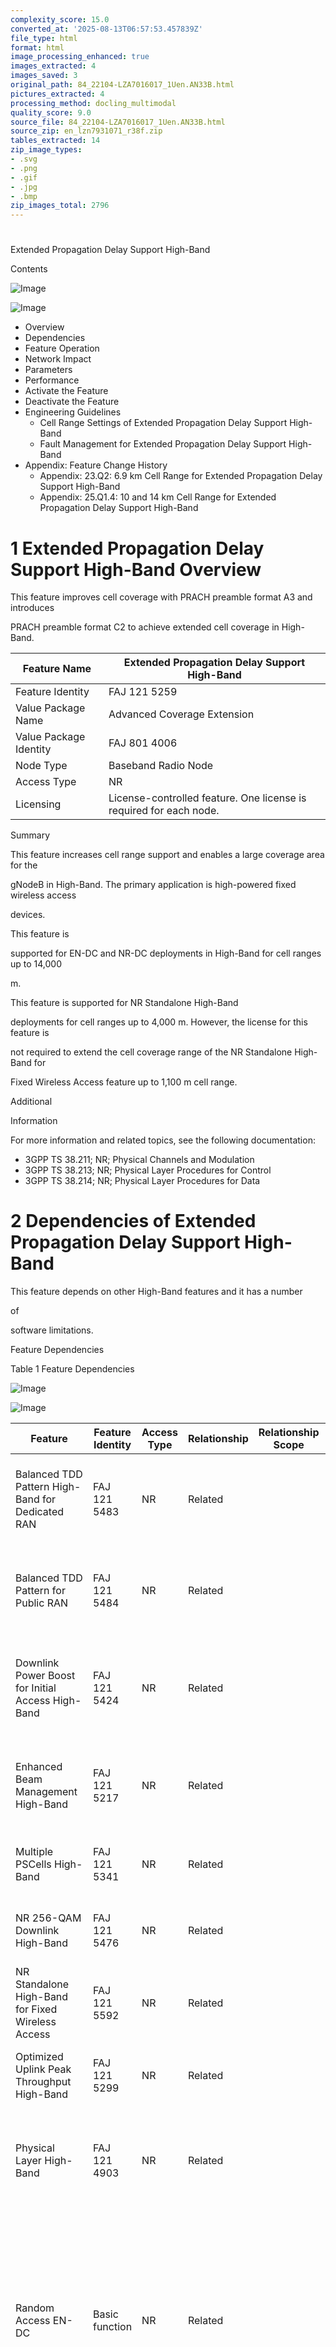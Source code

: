 ```yaml
---
complexity_score: 15.0
converted_at: '2025-08-13T06:57:53.457839Z'
file_type: html
format: html
image_processing_enhanced: true
images_extracted: 4
images_saved: 3
original_path: 84_22104-LZA7016017_1Uen.AN33B.html
pictures_extracted: 4
processing_method: docling_multimodal
quality_score: 9.0
source_file: 84_22104-LZA7016017_1Uen.AN33B.html
source_zip: en_lzn7931071_r38f.zip
tables_extracted: 14
zip_image_types:
- .svg
- .png
- .gif
- .jpg
- .bmp
zip_images_total: 2796
---
```


# 

Extended Propagation Delay Support High-Band

Contents

![Image](../images/84_22104-LZA7016017_1Uen.AN33B/additional_3_CP.png)

![Image](../images/84_22104-LZA7016017_1Uen.AN33B/additional_3_CP.png)

- Overview
- Dependencies
- Feature Operation
- Network Impact
- Parameters
- Performance
- Activate the Feature
- Deactivate the Feature
- Engineering Guidelines
    - Cell Range Settings of Extended Propagation Delay Support High-Band
    - Fault Management for Extended Propagation Delay Support High-Band
- Appendix: Feature Change History
    - Appendix: 23.Q2: 6.9 km Cell Range for Extended Propagation Delay Support High-Band
    - Appendix: 25.Q1.4: 10 and 14 km Cell Range for Extended Propagation Delay Support High-Band

# 1 Extended Propagation Delay Support High-Band Overview

This feature improves cell coverage with PRACH preamble format A3 and introduces

PRACH preamble format C2 to achieve extended cell coverage in High-Band.

| Feature Name           | Extended Propagation Delay Support High-Band                               |
|------------------------|----------------------------------------------------------------------------|
| Feature Identity       | FAJ 121 5259                                                               |
| Value Package Name     | Advanced Coverage Extension                                                |
| Value Package Identity | FAJ 801 4006                                                               |
| Node Type              | Baseband Radio Node                                                        |
| Access Type            | NR                                                                         |
| Licensing              | License-controlled feature. One license is required for each 								node. |

Summary

This feature increases cell range support and enables a large coverage area for the

gNodeB in High-Band. The primary application is high-powered fixed wireless access

devices.

This feature is

supported for EN-DC and NR-DC deployments in High-Band for cell ranges up to 14,000

m.

This feature is supported for NR Standalone High-Band

deployments for cell ranges up to 4,000 m. However, the license for this feature is

not required to extend the cell coverage range of the NR Standalone High-Band for

Fixed Wireless Access feature up to 1,100 m cell range.

Additional

Information

For more information and related topics, see the following documentation:

- 3GPP TS 38.211; NR; Physical Channels and Modulation
- 3GPP TS 38.213; NR; Physical Layer Procedures for Control
- 3GPP TS 38.214; NR; Physical Layer Procedures for Data

# 2 Dependencies of Extended Propagation Delay Support High-Band

This feature depends on other High-Band features and it has a number

of

software limitations.

Feature Dependencies

Table 1   Feature Dependencies

![Image](../images/84_22104-LZA7016017_1Uen.AN33B/additional_3_CP.png)

![Image](../images/84_22104-LZA7016017_1Uen.AN33B/additional_3_CP.png)

| Feature                                                                                                | Feature Identity   | Access Type   | Relationship   | Relationship Scope   | Description                                                                                                                                                                                                                                                                                                                                                                                                                                                                                                                                                                                                                                                                              |
|--------------------------------------------------------------------------------------------------------|--------------------|---------------|----------------|----------------------|------------------------------------------------------------------------------------------------------------------------------------------------------------------------------------------------------------------------------------------------------------------------------------------------------------------------------------------------------------------------------------------------------------------------------------------------------------------------------------------------------------------------------------------------------------------------------------------------------------------------------------------------------------------------------------------|
| Balanced TDD Pattern High-Band for                                         Dedicated RAN               | FAJ 121 5483       | NR            | Related        |                      | If the Extended Propagation Delay Support High-Band feature is activated, the maximum             cell range increases from 579 m to 1,100 m.  Only the PRACH preamble format A3 is supported with the balanced TDD pattern.                                                                                                                                                                                                                                                                                                                                                                                                                                                             |
| Balanced TDD Pattern for Public                                     RAN                                | FAJ 121 5484       | NR            | Related        |                      | If the Extended Propagation Delay Support High-Band feature is activated, the maximum             cell range increases from 579 m to 1,100 m.  Only the PRACH preamble format A3 is supported with the balanced TDD pattern.                                                                                                                                                                                                                                                                                                                                                                                                                                                             |
| Downlink Power Boost for Initial Access                                         High-Band              | FAJ 121 5424       | NR            | Related        |                      | The number of PDSCH symbols for sending Msg2 is based on the             configured cell range.  The gNodeB uses five PDSCH symbols for sending Msg2 when the             configured cell range is greater than 4,599 m. The maximum PDSCH boost that can be             achieved is 4.7 dB.                                                                                                                                                                                                                                                                                                                                                                                             |
| Enhanced Beam Management                                     High-Band                                 | FAJ 121 5217       | NR            | Related        |                      | The Extended Propagation Delay Support High-Band feature uses             one CSI-RS slot for P2 refinement and tracking if the configured cell range is greater             than 1,600 m. The selection process for neighbor beams for P2 tracking must be             adjusted.                                                                                                                                                                                                                                                                                                                                                                                                        |
| Multiple PSCells High-Band                                                                             | FAJ 121 5341       | NR            | Related        |                      | If                                     the Extended Propagation Delay Support High-Band feature is                                     activated, the Multiple PSCells High-Band feature supports cell                                     ranges up to 14,000 m.                                                                                                                                                                                                                                                                                                                                                                                                                        |
| NR 256-QAM Downlink High-Band                                                                          | FAJ 121 5476       | NR            | Related        |                      | If                                     the Extended Propagation Delay Support High-Band feature is                                     activated, the NR 256-QAM Downlink High-Band feature supports                                     cell ranges up to 14,000 m.                                                                                                                                                                                                                                                                                                                                                                                                                     |
| NR Standalone High-Band for Fixed Wireless                                         Access              | FAJ 121 5592       | NR            | Related        |                      | If the NR Standalone High-Band for Fixed Wireless Access             feature and the Extended Propagation Delay Support High-Band feature are used together,             the maximum cell coverage range is up to             4,000             m.                                                                                                                                                                                                                                                                                                                                                                                                                                       |
| Optimized Uplink Peak Throughput                                         High-Band                     | FAJ 121 5299       | NR            | Related        |                      | If the Extended Propagation Delay Support High-Band feature             is activated, the Optimized Uplink Peak Throughput High-Band feature supports cell             ranges up to 14,000 m.                                                                                                                                                                                                                                                                                                                                                                                                                                                                                            |
| Physical Layer High-Band                                                                               | FAJ 121 4903       | NR            | Related        |                      | If the Extended Propagation Delay Support High-Band feature             is activated, the Physical Layer High-Band feature supports cell ranges up to 14,000 m.             The preamble discard function and the number of guard symbols are based on the             configured cell range.                                                                                                                                                                                                                                                                                                                                                                                            |
| Random Access EN-DC                                                                                    | Basic function     | NR            | Related        |                      | If the Extended Propagation Delay Support High-Band feature is activated, the Random Access         feature supports cell ranges up to 14,000 m.  PRACH preamble format A3 is used if the configured cell range         is in the following ranges:  0–1,100 m     6,901–14,000 m     PRACH preamble format C2 is used for cell ranges between 1,101–6,900 m. If the Extended         Propagation Delay Support High-Band feature is activated, PRACH preamble format C2 is         supported for cell ranges between 0–1,100 m. The preamble discard function of the Random Access feature is         based on the configured cell range.                                               |
| Scheduler High-Band                                                                                    | FAJ 121 4904       | NR            | Related        |                      | The Extended Propagation Delay Support feature modifies the             wide beam selection algorithm of the periodic scheduling request on PUCCH in High-Band             function. The wide beam is selected according to the SSB relation determined by the             PRACH slot on the basis of the NRCellDU.fixWideBeamsForPeriodicSr             attribute.                                                                                                                                                                                                                                                                                                                      |
| Service-Adaptive SR Periodicity High-Band                                         for Dedicated RAN    | FAJ 121 5688       | NR            | Related        |                      | The last symbol of a PRACH slot can also be used for RACH decoding. This can be                   controlled through the NRCellDU.fixWideBeamsForPeriodicSr                   attribute on the cell level to improve beam selection. This can also increase                   latency, because of suboptimal PUCCH SR selection.                                                                                                                                                                                                                                                                                                                                                         |
| Service-Adaptive SR Periodicity High-Band                                         for Public RAN       | FAJ 121 5687       | NR            | Related        |                      | The last symbol of a PRACH slot can also be used for RACH decoding. This can be                   controlled through the NRCellDU.fixWideBeamsForPeriodicSr                   attribute on the cell level to improve beam selection. This can also increase                   latency, because of suboptimal PUCCH SR selection.                                                                                                                                                                                                                                                                                                                                                         |
| Uplink-Heavy TDD Pattern High-Band for                                         Dedicated RAN           | FAJ 121 5486       | NR            | Related        |                      | The Extended Propagation Delay Support High-Band feature must be                                     activated to achieve the maximum cell range of 1,100m for                                     the Uplink-Heavy TDD Pattern High-Band for Dedicated RAN                                     feature.  To use the Extended Propagation Delay Support High-Band feature,                                     it must be configured on all cells of the radio node and the                                     cell range on all cells of the radio node must be the same.  Only A3 preamble format is supported with the uplink-heavy TDD                                     pattern. |
| High-Priority Uplink Prescheduling                                         High-Band for Dedicated RAN | FAJ 121 5692       | NR            | Conflicting    | Partially impairing  | The Extended Propagation Delay Support High-Band feature and the                                     High-Priority Uplink Prescheduling High-Band for Dedicated RAN                                     feature can be used together. However, the latency requirements                                     for the High-Priority Uplink Prescheduling High-Band for                                     Dedicated RAN feature cannot be guaranteed because of the                                     following conditions:  Cell range     Gap window size     RACH window                                                                                                             |
| High-Priority Uplink Prescheduling                                         High-Band for Public RAN    | FAJ 121 5691       | NR            | Conflicting    | Partially impairing  | The Extended Propagation Delay Support High-Band feature and the                                     High-Priority Uplink Prescheduling High-Band for Public RAN                                     feature can be used together. However, the latency requirements                                     for the High-Priority Uplink Prescheduling High-Band for Public                                     RAN feature cannot be guaranteed because of the following                                         conditions:  Cell range     Gap window size     RACH window                                                                                                               |
| High Speed UE High-Band                                                                                | FAJ 121 5017       | NR            | Conflicting    | Partially impairing  | The High Speed UE High-Band and the Extended Propagation Delay Support High-Band features cannot be activated together if the configured cell range is greater than 4,300 m.  The NRCellDU.maxUeSpeed attribute must be             set to UP_TO_10KMPH if the configured cell range is greater than 4,300 m.                                                                                                                                                                                                                                                                                                                                                                            |

Hardware

No specific hardware requirements.

Limitations

The following limitations are applicable:

- The feature primarily uses Fixed Wireless Access Device.
- High power UE and Line of Sight (LOS) are required for devices located at larger distances.
- The same value must be configured for the NRCellDU.cellRange attribute for all cells connected to the same SectorEquipmentFunction MO Class. For more information on cell relation for High-Band cells, see Manage Radio Network.
- Non-high-powered devices are not expected to work at longer distances.
- The maximum supported timing advance is UE-dependent. Because of this, UEs with a shorter supported timing advance than required cannot utilize the full cell range.

Network Requirements

A high-powered FWA UE is required to support cell ranges up to 14,000 m.

ENM version 21.2 or later is required for this feature.

# 3 Feature Operation of Extended Propagation Delay Support High-Band

This feature introduces PRACH preamble format C2 and extends the cell range of PRACH

preamble format A3.

This feature supports propagation delay for cell ranges up to 14,000 m with the 4

downlink + 1 uplink TDD pattern.

PRACH preamble format A3 is supported for the following

cell ranges:

- 0-1,100 m
- 6,901-14,000 m

PRACH preamble format C2 is used for cell ranges between

1,101-6,900 m. If the Extended Propagation Delay Support High-Band feature is

activated, PRACH preamble format C2 is supported for cell ranges between 0-1,100 m.

For more information about the configuration of PRACH preamble format C2, see

3GPP TS 38.213.

The last symbol of a PRACH slot is configured for the Periodic Scheduling Request on

PUCCH. It can be used for receiving

either

a

PRACH preamble

or

a

Scheduling Request.

The

wide

beam selection for receiving

preambles

in PRACH slots is determined by the SSB relation. The ratio of use for the last symbol

of a PRACH slot between the PRACH preamble and the Scheduling Request is configured

through

the NRCellDU.fixWideBeamsForPeriodicSr attribute. The probability of

successful PRACH preamble reception increases if this symbol is used multiple times for

preamble reception. However, this

might

increase

latency

because the number of

Scheduling Request opportunities

decreases.

The operator can choose the level of RACH success by selecting one of the following

levels,

where None denotes the highest preference level for latency:

- None
- Low
- Medium
- High

Operational Process

The feature requires that the following parameters are set:

- NRCellDU.fixWideBeamsForPeriodicSr
- NRCellDU.cellRange
- NRCellDU.rachPreambleFormat

# 4 Network Impact of Extended Propagation Delay Support High-Band

This feature extends the cell coverage by configuring additional gap symbols in

special slots between downlink and uplink. This results in downlink throughput reduction,

while degradation in uplink throughput is not expected.

Capacity and Performance

The extension of cell coverage results in additional gap symbols between downlink and

uplink. The number of gap symbols depends on the configured cell range. Increased

cell coverage results in downlink throughput reduction as shown in Table 2.

Table 2   Cell Range Correlations for High-Band

Cells in

EN-DC Deployments with the 4 Downlink + 1 Uplink TDD

Pattern

| Cell Range (m)   |   Gap Symbols between Downlink and Uplink | Downlink                                     Throughput                                     Reduction   |
|------------------|-------------------------------------------|---------------------------------------------------------------------------------------------------------|
| Up to 579        |                                         2 | 0.0%                                                                                                    |
| 580–1,919        |                                         3 | 2.46%                                                                                                   |
| 1,920–3,258      |                                         4 | 5.25%                                                                                                   |
| 3,259–4,000      |                                         5 | 7.69%                                                                                                   |
| 4,001–4,598      |                                         5 | 13.23%                                                                                                  |
| 4,599–5,937      |                                         6 | 15.06%                                                                                                  |
| 5,938–6,900      |                                         7 | 20.11%                                                                                                  |
| 6,901–14,000     |                                        12 | 35%                                                                                                     |

When the NRCellDU.cellRange attribute is set to

a

value higher

than

579 m in High-Band, additional downlink symbols are used for gaps to accommodate for

the propagation delay. Downlink symbols that are unusable for downlink transmission

and are not considered in the past with the

NRCellDU.pmMacRBSymAvailDl PM counter are updated

correctly.

Cell

ranges up to 14,000 m are supported for the

Optimized

Uplink Peak Throughput

High-Band

feature.

Interfaces

If the configured cell range is greater than 4,000 m, an

additional SearchSpace IE instance is configured in the following

IEs:

- PDCCH-Config
- PDCCH-ConfigCommon

If the configured cell range is greater than 4,000 m, the values of the following IEs

are updated:

- PDSCH-TimeDomainResourceAllocationList
- ServingCellConfigCommon

If the configured cell range is greater than 5,937 m, the following IE uses an

additional special slot pattern:

- TDD-UL-DL-ConfigCommon

If

the configured cell range is greater than 6,900 m, the NR RRC interface is

affected

in the

following ways:

- Additional UE-specific and common SearchSpace IE instances are configured in the following IEs: PDCCH-Config PDCCH-ConfigCommon
- The following IEs are updated: CSI-AperiodicTriggerStateList CSI-ReportConfig CSI-ResourceConfig
- The value of the dmrs-TypeA-Position field in the ServingCellConfigCommon is updated.
- The startSymbolAndLength field is updated for the PDSCH-TimeDomainResourceAllocationList IE instances.
- The number of PUSCH-TimeDomainResourceAllocationList IE instances is increased to 16.

Other Network Elements

No impact.

# 5 Parameters for Extended Propagation Delay Support High-Band

This feature introduces

attributes

to select the number of fixed wide beams for the Periodic Scheduling Request on PUCCH in a

PRACH slot. In addition, the feature affects

attributes that determine cell range

configuration,

RACH preamble format

and the expected maximum speed of moving UE.

Table 3   Parameters

| Parameter                          | Type       | Description                                                                                                                       |
|------------------------------------|------------|-----------------------------------------------------------------------------------------------------------------------------------|
| NRCellDU.fixWideBeamsForPeriodicSr | Introduced | See MOM description.                                                                                                              |
| NRCellDU.cellRange                 | Affected   | See MOM description.                                                                                                              |
| NRCellDU.rachPreambleFormat        | Affected   | See MOM description.                                                                                                              |
| NRCellDU.maxUeSpeed                | Affected   | If the configured cell range is greater than 4,300 m, this attribute                                 must be set to UP_TO_10KMPH. |

# 6 Performance of Extended Propagation Delay Support High-Band

This feature affects KPIs and PM counters if

the

cell

range

exceeds

6,900 m. The introduced changes can be measured through existing PM counters.

KPIs

Table 4   Key Performance Indicators

| Key Performnce Indicator   | Description                                                                                                                                                                                                                                                                                                                                                                                                                             |
|----------------------------|-----------------------------------------------------------------------------------------------------------------------------------------------------------------------------------------------------------------------------------------------------------------------------------------------------------------------------------------------------------------------------------------------------------------------------------------|
| DL RBSym Utilization       | If                                         the range of the cell                                         exceeds                                         6,900 m, this KPI increases because                                         fewer                                         downlink resources are available. This is because of the                                         increase in gap symbols and RACH extension symbols. |

Counters

The

effects of this feature improvement can be

measured

through

the Beam.pmRadioRaAttTaDistr PM counter.

Increasing cell range and

checking counters in the different bins can provide measurement

observability information.

For cell ranges

that

exceed

6,900 m, the following PM counters are affected:

- NRCellDU.pmMacContentionDelayDlDistr This PM counter increases because a higher value for K1 is used. This results in increased latency.
- NRCellDU.pmMacPucchSrPuschGrantLatDistr This PM counter increases because the wide beam is fixed for periodic scheduling requests in the PRACH slot through the NRCellDU.fixWideBeamsForPeriodicSr attribute. This results in increased latency.
- NRCellDU.pmMacRBSymAvailDl This PM counter decreases because fewer downlink resources are available. This is because of the increase in the number of gap symbols and RACH extension symbols.
- NRCellDU.pmMacRBSymAvailUl This PM counter increases because the number of uplink PRBs increases. This is because additional symbols are used for RACH extension.
- EnergyMeter.pmMinPowerConsumption This PM counter increases.
- NRCellDU.pmRadioPdschEmptySlots This PM counter decreases because fewer PDSCH resources are available. This is because of the increase in the number of gap symbols and RACH extension symbols.

Events

This feature has no associated events.

# 7 Activate Extended Propagation Delay Support High-Band

To use the feature, it must be activated following the usual feature activation

procedure.

Prerequisites

- The license key is installed in the node.
- CCTR is active for at least one week before this procedure to collect enough troubleshooting data.

Steps

1. Set the attribute featureState to ACTIVATED in the FeatureState=CXC4012509 MO instance on Baseband Radio Node.

After This Task

Keep CCTR active for at least one week after this procedure for continued collection of troubleshooting data.

# 8 Deactivate Extended Propagation Delay Support High-Band

If the feature is no longer needed, it can be deactivated following the usual

feature deactivation procedure. It must also be deactivated before the activation of any

conflicting feature.

Prerequisites

- CCTR is active for at least one week before this procedure to collect enough troubleshooting data.

Steps

1. Set the attribute featureState to DEACTIVATED in the FeatureState=CXC4012509 MO instance on Baseband Radio Node.

After This Task

Keep CCTR active for at least one week after this procedure for continued collection of troubleshooting data.

# 9 Engineering Guidelines for Extended Propagation Delay Support High-Band

The feature enables the support of Carrier Aggregation and the configuration of cell

range settings.

## 9.1 Cell Range Settings of Extended Propagation Delay Support High-Band

The NRCellDU.cellRange attribute determines the cell range and the

number of gap symbols in the special slot. The number of

gap symbols also depends on the type of deployment the feature is used in.

In EN-DC and NR-DC deployments, when the feature license is activated, the special slot

configuration of the 4 downlink + 1 uplink TDD pattern is selected based on the

attribute value as shown in Table 5. Without

feature activation, the cell range value is limited to 1,100 m, and the 10:2:2 TDD

special slot pattern is used.

Table 5   TDD Special Slot Configuration for Each NRCellDU Cell Range in EN-DC and

NR-DC

| NRCellDU Cell Range (m)   | TDD Special Slot Pattern   |
|---------------------------|----------------------------|
| 0–579                     | 10:2:2                     |
| 580–1,919                 | 9:3:2                      |
| 1,920–3,258               | 8:4:2                      |
| 3,259–4,598               | 7:5:2                      |
| 4,599–5,937               | 6:6:2                      |
| 5,938–6,900               | 5:7:2                      |
| 6,901–14,000              | Slot x3: 0:12:2            |
| 6,901–14,000              | Slot x8: 1:12:1            |

In NR standalone deployments, the special slot configuration of the 4 downlink + 1 uplink

TDD pattern is selected based on the attribute value as shown in Table 6.

For cell ranges

over 1,100 m, the feature must be

activated.

Table 6   TDD Special Slot Configuration for Each NRCellDU Cell Range in NR

Standalone

| NRCellDU Cell Range (m)   | TDD Special Slot Pattern   |
|---------------------------|----------------------------|
| 0–579                     | 10:2:2                     |
| 580–1,919                 | 9:3:2                      |
| 1,920–3,258               | 8:4:2                      |
| 3,259–4,000               | 7:5:2                      |

Cell coverage is limited in a sector by the NRCellDU.cellRange

configuration of the PSCell. If multiple PSCells are in a sector, load distribution

between them requires that their cell range is configured to the same value.

It is required to use the license when the cell range is

above 1,100 m.

For information on the configuration of the uplink-heavy TDD pattern for Critical IoT for

Dedicated RAN, see Feature Operation of Uplink-Heavy TDD Pattern High-Band for

Dedicated RAN.

For information on the configuration of the balanced TDD pattern

for Critical IoT for Dedicated RAN, see Feature Operation of Balanced TDD Pattern High-Band for Dedicated

RAN.

For information on the configuration of the balanced TDD pattern

for Critical IoT for Public RAN, see Feature Operation of Balanced TDD Pattern for Public

RAN.

## 9.2 Fault Management for Extended Propagation Delay Support High-Band

The following alarms

might

be raised when this feature is used:

- The MO Configuration Requires Key Install and Feature Activation alarm is raised if the feature license is not installed. For more information on the alarm, see MO Configuration Requires Key Install and Feature Activation.
- The Configuration Requires Feature Activation alarm is raised when the feature is not activated or expired. For more information on the alarm, see Configuration Requires Feature Activation.
- The Inconsistent Configuration alarm is raised in the following cases: The value of the NRCellDU.cellRange attribute is between 1101-6900, and the NRCellDU.rachPreambleFormat attribute is set to a value other than RACH\_PREAMBLE\_FORMAT\_04. The value of the NRCellDU.cellRange attribute is greater than or equal to 6900, and the NRCellDU.rachPreambleFormat attribute is set to a value other than RACH\_PREAMBLE\_FORMAT\_03. For more information on the alarm, see Inconsistent Configuration.

# Appendix A: Feature Change History

This section lists changes that affected this feature and the impact it had on the

network.

## Appendix A.a: 23.Q2: 6.9 km Cell Range for Extended Propagation Delay Support High-Band

This feature enhancement increases the maximum cell coverage from 4,000 m to 6,900 m

in High-Band.

| Feature Name           | Extended Propagation Delay Support High-Band   |
|------------------------|------------------------------------------------|
| Feature Identity       | FAJ 121 5259                                   |
| Value Package Name     | Advanced Coverage Extension                    |
| Value Package Identity | FAJ 801 4006                                   |
| Node Type              | Baseband Radio Node                            |
| Access Type            | NR                                             |
| Impact at Upgrade      | Optional                                       |

Summary and Benefits

This feature enhancement increases cell coverage in High-Band for high-powered FWA

UEs. It introduces the possibility of carrying data traffic up to 6,900 m. This

allows for a larger cell coverage area with the use of fewer sites.

Capacity and Performance

The extension of cell coverage results in additional gap symbols between downlink and

uplink which reduces downlink throughput compared to the configuration where two gap

symbols are used only. The number of gap symbols depends on the configured cell

range.

Table 7   Cell Range Correlations for High-Band Cells

| Cell Range (m)   |   Gap Symbols between Downlink and Uplink in Special Slots | Peak Downlink Throughput Reduction   |
|------------------|------------------------------------------------------------|--------------------------------------|
| 4,001–4,598      |                                                          5 | 13.23%                               |
| 4,599–5,937      |                                                          6 | 15.06%                               |
| 5,938–6,900      |                                                          7 | 20.11%                               |

Periodic scheduling request occasions other than PRACH slots use wide beams for

periodic scheduling request reception. The wide beams are dynamically selected based

on the UE waiting time which lowers UE uplink latency.

This feature improvement can be observed with the

Beam.pmRadioRaAttTaDistr PM counter.

Operation

This feature enhancement affects the following attributes:

- NRCellDU.cellRange
- NRCellDU.fixWideBeamsForPeriodicSr
- NRCellDU.maxUeSpeed

This feature enhancement updates and can raise the Inconsistent

Configuration alarm with the

cellRange=&lt;value&gt; inconsistent with activated features

Extended Propagation Delay Support High-Band and Optimized Uplink Peak

Throughput High-Band additional text.

Interfaces

This feature enhancement affects the Uu interface by modifying the values or

increasing the number of instances of the following RRC IEs:

- PDCCH-Config
- PDCCH-ConfigCommon
- PDSCH-TimeDomainResourceAllocationList
- SearchSpace
- ServingCellConfigCommon
- TDD-UL-DL-ConfigCommon

Hardware

No specific hardware requirements.

Other Network Elements

It is recommended to use ENM version 22.4 or later to support the

MOM changes introduced by this feature enhancement. If the Release Independence

Manager application is used, the MOM changes are supported on earlier ENM versions

also.

Related Information

Extended Propagation Delay Support High-Band

Inconsistent Configuration

## Appendix A.b: 25.Q1.4: 10 and 14 km Cell Range for Extended Propagation Delay Support High-Band

This feature enhancement increases the maximum cell coverage from 6,900 m to 14,000 m

for FWA UEs in High-Band for EN-DC and NR-DC deployments.

| Feature Name           | Extended Propagation Delay Support High-Band   |
|------------------------|------------------------------------------------|
| Feature Identity       | FAJ 121 5259                                   |
| Value Package Name     | Advanced Coverage Extension                    |
| Value Package Identity | FAJ 801 4006                                   |
| Node Type              | Baseband Radio Node                            |
| Access Type            | NR                                             |
| Impact at Upgrade      | Optional                                       |

Summary and Benefits

This feature enhancement

increases the

cell

coverage for high-powered FWA UEs in High-Band for EN-DC and NR-DC deployments. This

allows carrying data traffic up to 14,000 m inside the cell.

The benefit of this feature enhancement is that a larger cell coverage area can be

achieved with the same number of radio equipment.

Capacity and Performance

The cell range extension requires additional gap symbols to be configured in special

slots. This reduces downlink throughput. The number of gap symbols depends on the

configured cell range. For a cell range of 6,901-14,000 m, 12 gap symbols are

configured. In this case, the expected downlink throughput reduction is 35% compared

to the configuration where only two gap symbols are used.

This feature enhancement also enables cell ranges up to 14,000 m for the Optimized

Uplink Peak Throughput High-Band feature.

This feature enhancement can be observed through the

Beam.pmRadioRaAttTaDistr PM counter.

This feature enhancement increases the DL RBSym Utilization KPI.

This feature enhancement increases the following PM counters:

- NRCellDU.pmMacContentionDelayDlDistr

- NRCellDU.pmMacPucchSrPuschGrantLatDistr

- NRCellDU.pmMacRBSymAvailUl

- EnergyMeter.pmMinPowerConsumption

This feature enhancement decreases the following PM counters:

- NRCellDU.pmMacRBSymAvailDl

- NRCellDU.pmRadioPdschEmptySlots

Operation

This feature enhancement modifies the NRCellDU.cellRange attribute

to allow the configuration of a cell range up to 14,000 m.

This feature enhancement modifies the Inconsistent

Configuration alarm in the following ways:

- The cellRange=&lt;value&gt; inconsistent with activated features: Extended Propagation Delay Support High-Band, Optimized Uplink Peak Throughput High-Band. additional text on the NRCellDU MO class is removed.
- The Parameter cellRange value greater than 1100m for High-Band requires parameter rachPreambleFormat value RACH\_PREAMBLE\_FORMAT\_04 additional text on the NRCellDU MO class is replaced by the cellRange=&lt;value&gt; inconsistent with rachPreambleFormat=&lt;value&gt; for High-Band. additional text. PRACH preamble format C2 must be used instead of format A3 for cell ranges 1,101-6,900 m. PRACH preamble format A3 must be used for cell ranges greater than or equal to 6,901 m. If an incorrect PRACH preamble format is configured for these cell ranges, the Inconsistent Configuration alarm is raised during cell unlock with the cellRange=&lt;value&gt; inconsistent with rachPreambleFormat=&lt;value&gt; for High-Band. additional text.

Interfaces

The NR RRC interface is

affected

in the following ways:

- Additional USS and CSS SearchSpace IE instances are configured in the following IEs: PDCCH-Config PDCCH-ConfigCommon
- The following IEs are updated: CSI-AperiodicTriggerStateList CSI-ReportConfig CSI-ResourceConfig
- The value of the dmrs-TypeA-Position field in ServingCellConfigCommon is updated.
- The startSymbolAndLength field is updated for PDSCH-TimeDomainResourceAllocationList IE instances.
- The number of PUSCH-TimeDomainResourceAllocationList IE instances is increased to 16.

Hardware

This feature enhancement is applicable to the following hardware:

- RAN Compute units in RAN Compute group 5
- RAN Compute units in RAN Compute group 6

Other Network Elements

It is recommended to use ENM version

24.2

or later to support the MOM changes introduced by this

feature

enhancement. If the Release Independence Manager application is

used, the MOM changes are supported on earlier ENM versions also.

Related Information

Extended Propagation Delay Support High-Band

Inconsistent Configuration

Optimized Uplink Peak Throughput High-Band